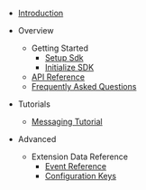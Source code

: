 <!-- Documentation/_sidebar.md -->

- [Introduction](/)

- Overview
    - Getting Started
        - [Setup Sdk](/getting-started/install-sdk-extensions.md)
        - [Initialize SDK](/getting-started/init-sdk.md)
    - [API Reference](api-reference.md)
    - [Frequently Asked Questions](faqs.md)
- Tutorials
    - [Messaging Tutorial](/tutorials/README.md)
- Advanced
    - Extension Data Reference
        - [Event Reference](/advanced/event-reference.md)
        - [Configuration Keys](/advanced/config-keys.md)
